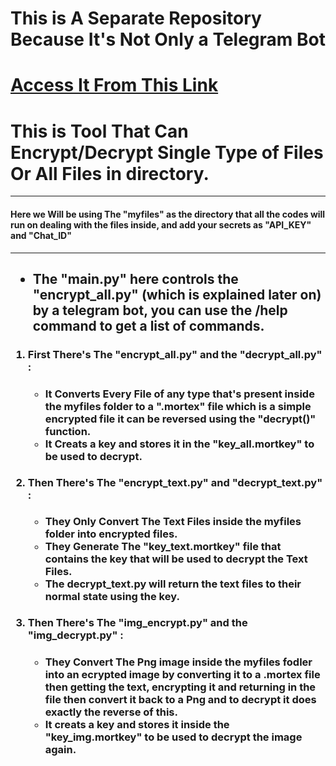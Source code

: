 # This is A Separate Repository Because It's Not Only a Telegram Bot
<a href="https://github.com/MortexAG/Reactive-File-encryption-decryption"><h1>Access It From This Link</h1></a>
# This is Tool That Can Encrypt/Decrypt Single Type of Files Or All Files in  directory.
<hr> 
<h4>Here we Will be using The "myfiles" as the directory that all the codes will run on dealing with the files inside, and add your secrets as "API_KEY" and "Chat_ID"</h4>
<hr>
<h2>
  <ul>
  <li>
  The "main.py" here controls the "encrypt_all.py" (which is explained later on) by a telegram bot, you can use the /help command to get a list of  commands.
  </li>
  </ul>
</h2>
<h3><ol>
  <li>
    First There's The "encrypt_all.py" and the "decrypt_all.py" :
    <ul>
    <h4>
     <li>
      It Converts Every File of any type that's present inside the myfiles folder to a ".mortex" file which is a simple encrypted file it can be reversed using the "decrypt()" function.  
  </li>
  <li>
    It Creats a key and stores it in the "key_all.mortkey" to be used to decrypt.
  </li>
  </h4>
  </ul>
  </li>
  <li>Then There's The "encrypt_text.py" and "decrypt_text.py" :
  <ul>
    <h4>
      <li>They Only Convert The Text Files inside the myfiles folder into encrypted files.</li>
  <li>They Generate The "key_text.mortkey" file that contains the key that will be used to decrypt the Text Files.</li>
  <li>The decrypt_text.py will return the text files to their normal state using the key.</li>
    </h4>
  </ul>
    <li>
      Then There's The "img_encrypt.py" and the "img_decrypt.py" :
  <ul>
    <h4>
  <li> 
  They Convert The Png image inside the myfiles fodler into an ecrypted image by converting it to a .mortex file then getting the text, encrypting it and returning in the file then convert it back to a Png and to decrypt it does exactly the reverse of this.        
          
  </li>
  <li>
    It creats a key and stores it inside the "key_img.mortkey" to be used to decrypt the image again.
  </li>
  </h4>
  </ul>   
</ol>
    </h3>
